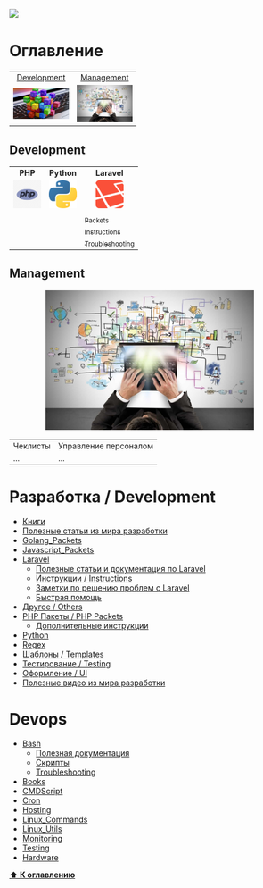 ![](https://github.styleci.io/repos/7548986/shield?style=plastic)

# Оглавление
<table>
    <tr>
        <td align="center">
            <a href="#development">Development</a>
        </td>
        <td align="center">
            <a href="#management">Management</a>
        </td>
    </tr>
    <tr>
        <td align="center">
            <a href="programming"><img src="images/programming.jpg" width=100px;></a>
        </td>
        <td align="center">
            <a href="#management"><img src="images/management.jpg" width=100px;></a>
        </td> 
    </tr>
</table>





## Development

<table>
    <tr>
        <td align="center">
            <b>PHP</b>
        </td>
        <td align="center">
            <b>Python</b>
        </td>
        <td align="center">
            <b>Laravel</b>
        </td>    
    </tr>
    <tr>
        <td align="center">
            <img src="images/php.jpg" width="50">
        </td>
        <td align="center">
            <img src="images/python.png" width="50">
        </td>
        <td align="center">
                <img src="images/laravel.jpg" width="50">
        </td>
    </tr>
    <tr>
        <td>
        </td>
        <td>
        </td>
        <td>
            <a href=""><sub>Packets</sub></a><br/>
            <a href=""><sub>Instructions</sub></a><br/>
            <a href=""><sub>Troubleshooting</sub></a>
        </td>
    </tr>
</table>


## Management
<p align="center">
    <img src="images/management.jpg" height=250px;>
</p>

<table>
    <tr>
        <td align="center">
            Чеклисты
        </td>
        <td align="center">
            Управление персоналом
        </td>
    </tr>
    <tr>
        <td>
            ...
        </td>
        <td>
            ...
        </td>
    </tr>
</table>


# Разработка / Development

* [Книги](Development/Books)
* [Полезные статьи из мира разработки](Development/Docs)
* [Golang_Packets](Javascript_Packets/Golang_Packets)
* [Javascript_Packets](Development/Javascript_Packets)
* [Laravel](Development/Laravel)
    * [Полезные статьи и документация по Laravel](/Development/Laravel/Documentation)
    * [Инструкции / Instructions](/Development/Laravel/Instructions)
    * [Заметки по решению проблем с Laravel](/Development/Laravel/Troubleshooting)
    * [Быстрая помощь](/Development/Laravel/QuickHelp)
* [Другое / Others](Development/Others)
* [PHP Пакеты / PHP Packets](/Development/PHP_Packets)
    - [Дополнительные инструкции](/Development/PHP_Packets/Instructions)
* [Python](Development/Python)
* [Regex](Development/Regex)
* [Шаблоны / Templates](Development/Templates)
* [Тестирование / Testing](Development/Testing)
* [Оформление / UI](Development/UI)
* [Полезные видео из мира разработки](Development/Videos)

# Devops

* [Bash](DevOps/Bash)
    * [Полезная документация](/DevOps/Bash/Documentation)
    * [Скрипты](/DevOps/Bash/Scripts)
    * [Troubleshooting](/DevOps/Bash/Troubleshooting)
* [Books](DevOps/Books)
* [CMDScript](DevOps/CMDScript)
* [Cron](DevOps/Cron)
* [Hosting](DevOps/Hosting)
* [Linux_Commands](DevOps/Linux_Commands)
* [Linux_Utils](DevOps/Linux_Utils)
* [Monitoring](DevOps/Monitoring)
* [Testing](DevOps/Testing)
* [Hardware](Hardware)

**[⬆ К оглавлению](#Оглавление)**